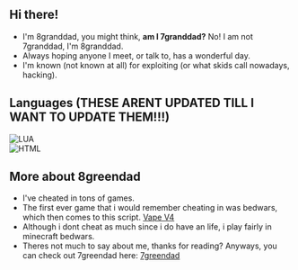 ## Hi there!
- I'm 8granddad, you might think, **am I 7granddad?** No! I am not 7granddad, I'm 8granddad.
- Always hoping anyone I meet, or talk to, has a wonderful day.
- I'm known (not known at all) for exploiting (or what skids call nowadays, hacking).

## Languages (THESE ARENT UPDATED TILL I WANT TO UPDATE THEM!!!)
![LUA](https://img.shields.io/badge/LUA-70%25-396498)  
![HTML](https://img.shields.io/badge/HTML-55%25-396298)

## More about 8greendad
- I've cheated in tons of games.
- The first ever game that i would remember cheating in was bedwars, which then comes to this script. [Vape V4](https://github.com/7GrandDadPGN/VapeV4ForRoblox)
- Although i dont cheat as much since i do have an life, i play fairly in minecraft bedwars.
- Theres not much to say about me, thanks for reading? Anyways, you can check out 7greendad here: [7greendad](https://github.com/7GrandDadPGN)
